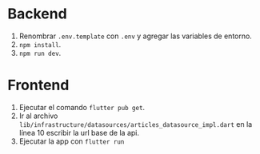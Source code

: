 # Backend
1.  Renombrar `.env.template` con `.env` y agregar las variables de entorno.
2.  `npm install`.
3.  `npm run dev`.


# Frontend
1.  Ejecutar el comando `flutter pub get`.
2.  Ir al archivo `lib/infrastructure/datasources/articles_datasource_impl.dart` en la línea 10 escribir la url base de la api.
3.  Ejecutar la app con `flutter run`